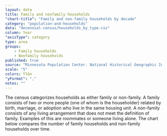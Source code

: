```yaml
---
layout: data
title: Family and nonfamily households
"chart-title": "Family and non-family households by decade"
category: "population-and-households"
data: "decennial-census/households_by_type.csv"
column: Year
"axisType": category
type: area
groups:
    - Family households
    - Nonfamily households
published: true
source: "Minnesota Population Center. National Historical Geographic Information System: Version 2.0. Minneapolis, MN: University of Minnesota 2011."
scale: "5"
colors: YlGn
"yFormat": ","
notes: ""
---
```


The census categorizes households as either family or non-family. A family consists of two or more people (one of whom is the householder) related by birth, marriage, or adoption who live in the same housing unit. A non-family consists of any living arrangement that does not meet the definition of family. Examples of this are roommates or someone living alone.   The chart below compares the number of family households and non-family households over time.
